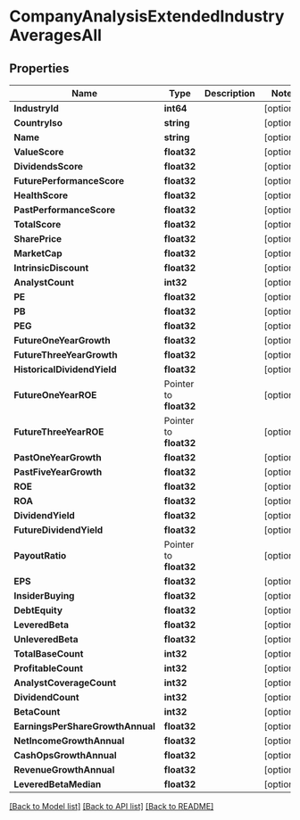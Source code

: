 # CompanyAnalysisExtendedIndustryAveragesAll

## Properties

Name | Type | Description | Notes
------------ | ------------- | ------------- | -------------
**IndustryId** | **int64** |  | [optional] 
**CountryIso** | **string** |  | [optional] 
**Name** | **string** |  | [optional] 
**ValueScore** | **float32** |  | [optional] 
**DividendsScore** | **float32** |  | [optional] 
**FuturePerformanceScore** | **float32** |  | [optional] 
**HealthScore** | **float32** |  | [optional] 
**PastPerformanceScore** | **float32** |  | [optional] 
**TotalScore** | **float32** |  | [optional] 
**SharePrice** | **float32** |  | [optional] 
**MarketCap** | **float32** |  | [optional] 
**IntrinsicDiscount** | **float32** |  | [optional] 
**AnalystCount** | **int32** |  | [optional] 
**PE** | **float32** |  | [optional] 
**PB** | **float32** |  | [optional] 
**PEG** | **float32** |  | [optional] 
**FutureOneYearGrowth** | **float32** |  | [optional] 
**FutureThreeYearGrowth** | **float32** |  | [optional] 
**HistoricalDividendYield** | **float32** |  | [optional] 
**FutureOneYearROE** | Pointer to **float32** |  | [optional] 
**FutureThreeYearROE** | Pointer to **float32** |  | [optional] 
**PastOneYearGrowth** | **float32** |  | [optional] 
**PastFiveYearGrowth** | **float32** |  | [optional] 
**ROE** | **float32** |  | [optional] 
**ROA** | **float32** |  | [optional] 
**DividendYield** | **float32** |  | [optional] 
**FutureDividendYield** | **float32** |  | [optional] 
**PayoutRatio** | Pointer to **float32** |  | [optional] 
**EPS** | **float32** |  | [optional] 
**InsiderBuying** | **float32** |  | [optional] 
**DebtEquity** | **float32** |  | [optional] 
**LeveredBeta** | **float32** |  | [optional] 
**UnleveredBeta** | **float32** |  | [optional] 
**TotalBaseCount** | **int32** |  | [optional] 
**ProfitableCount** | **int32** |  | [optional] 
**AnalystCoverageCount** | **int32** |  | [optional] 
**DividendCount** | **int32** |  | [optional] 
**BetaCount** | **int32** |  | [optional] 
**EarningsPerShareGrowthAnnual** | **float32** |  | [optional] 
**NetIncomeGrowthAnnual** | **float32** |  | [optional] 
**CashOpsGrowthAnnual** | **float32** |  | [optional] 
**RevenueGrowthAnnual** | **float32** |  | [optional] 
**LeveredBetaMedian** | **float32** |  | [optional] 

[[Back to Model list]](../README.md#documentation-for-models) [[Back to API list]](../README.md#documentation-for-api-endpoints) [[Back to README]](../README.md)


